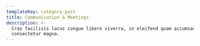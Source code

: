 ```yaml
---
templateKey: category-post
title: Communication & Meetings
description: >-
  Cras facilisis lacus congue libero viverra, in eleifend quam accumsan. Nunc eu
  consectetur magna.
---
```


